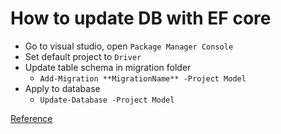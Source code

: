 # How to update DB with EF core
- Go to visual studio, open `Package Manager Console`
- Set default project to `Driver`
- Update table schema in migration folder
    - `Add-Migration **MigrationName** -Project Model`
- Apply to database
    - `Update-Database -Project Model`

[Reference](https://docs.microsoft.com/en-us/ef/core/managing-schemas/migrations/?tabs=dotnet-core-cli)